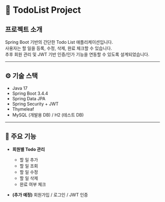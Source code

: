 # 📝 TodoList Project

## 프로젝트 소개
Spring Boot 기반의 간단한 Todo List 애플리케이션입니다.  
사용자는 할 일을 등록, 수정, 삭제, 완료 체크할 수 있습니다.  
추후 회원 관리 및 JWT 기반 인증/인가 기능을 연동할 수 있도록 설계되었습니다.

---

## ⚙️ 기술 스택
- Java 17
- Spring Boot 3.4.4
- Spring Data JPA
- Spring Security + JWT
- Thymeleaf
- MySQL (개발용 DB) / H2 (테스트 DB)

---

## 📂 주요 기능
- **회원별 Todo 관리**  
  - 할 일 추가
  - 할 일 조회
  - 할 일 수정
  - 할 일 삭제
  - 완료 여부 체크  

- **(추가 예정)** 회원가입 / 로그인 / JWT 인증

